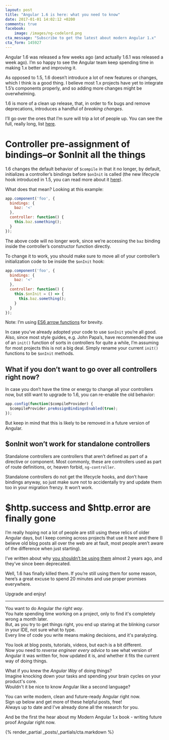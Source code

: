 ```yaml
---
layout: post
title: "Angular 1.6 is here: what you need to know"
date: 2017-01-01 14:02:12 +0200
comments: true
facebook:
    image: /images/ng-codelord.png
cta_message: "Subscribe to get the latest about modern Angular 1.x"
cta_form: 145927
---
```


Angular 1.6 was released a few weeks ago (and actually 1.6.1 was released a week ago).
I’m so happy to see the Angular team keep spending time in making 1.x better and improving it.

As opposed to 1.5, 1.6 doesn’t introduce a lot of new features or changes, which I think is a good thing.
I believe most 1.x projects have yet to integrate 1.5’s components properly, and so adding more changes might be overwhelming.

1.6 is more of a clean up release, that, in order to fix bugs and remove deprecations, introduces a handful of *breaking changes*.

I’ll go over the ones that I’m sure will trip a lot of people up.
You can see the full, really long, list [here](https://docs.angularjs.org/guide/migration#migrating-from-1-5-to-1-6).

# Controller pre-assignment of bindings–or $onInit all the things

1.6 changes the default behavior of `$compile` in that it no longer, by default, initializes a controller’s bindings before `$onInit` is called (the new lifecycle hook introduced in 1.5, you can read more about it [here](http://www.codelord.net/2015/12/17/angulars-component-what-is-it-good-for/)).

What does that mean?
Looking at this example:

```javascript
app.component('foo', {
  bindings: {
    baz: '<'
  },
  controller: function() {
    this.baz.something();
  }
});
```

The above code will no longer work, since we’re accessing the `baz` binding inside the controller’s constructor function directly.

To change it to work, you should make sure to move all of your controller’s initialization code to be inside the `$onInit` hook:

```javascript
app.component('foo', {
  bindings: {
    baz: '<'
  },
  controller: function() {
    this.$onInit = () => {
      this.baz.something();
    }
  }
});
```

Note: I’m using [ES6 arrow functions](http://www.codelord.net/2016/05/05/using-es6-arrow-functions-in-angular-1-dot-x-plus-cheatsheet/) for brevity.

In case you’ve already adopted your code to use `$onInit` you’re all good.
Also, since most style guides, e.g. John Papa’s, have recommended the use of an `init()` function of sorts in controllers for quite a while, I’m assuming for most projects this is not a big deal.
Simply rename your current `init()` functions to be `$onInit` methods.

## What if you don’t want to go over all controllers right now?

In case you don’t have the time or energy to change all your controllers now, but still want to upgrade to 1.6, you can re-enable the old behavior:

```javascript
app.config(function($compileProvider) {
  $compileProvider.preAssignBindingsEnabled(true);
});
```

But keep in mind that this is likely to be removed in a future version of Angular.  

## $onInit won’t work for standalone controllers

Standalone controllers are controllers that aren’t defined as part of a directive or component.
Most commonly, these are controllers used as part of route definitions, or, heaven forbid, `ng-controller`.

Standalone controllers do not get the lifecycle hooks, and don’t have bindings anyway, so just make sure not to accidentally try and update them too in your migration frenzy.
It won’t work.

# $http.success and $http.error are finally gone

I’m really hoping not a lot of people are still using these relics of older Angular days, but I keep coming across projects that use it here and there (I believe old blog posts all over the web are at fault, most people aren’t aware of the difference when just starting).

I’ve written about why [you shouldn’t be using them](http://www.codelord.net/2015/05/25/dont-use-$https-success/) almost 2 years ago, and they’ve since been deprecated.

Well, 1.6 has finally killed them.
If you’re still using them for some reason, here’s a great excuse to spend 20 minutes and use proper promises everywhere.

Upgrade and enjoy!

<hr>

You want to do Angular *the right way*.  
You hate spending time working on a project, only to find it's completely wrong a month later.  
But, as you try to get things right, you end up staring at the blinking cursor in your IDE, not sure what to type.  
Every line of code you write means making decisions, and it's paralyzing.  

You look at blog posts, tutorials, videos, but each is a bit different.  
Now you need to *reverse engineer every advice* to see what version of Angular it was written for, how updated it is, and whether it fits the current way of doing things.

What if you knew the *Angular Way* of doing things?  
Imagine knocking down your tasks and spending your brain cycles on your product's core.  
Wouldn't it be nice to know Angular like a second language?

You can write modern, clean and future-ready Angular right now.  
Sign up below and get more of these helpful posts, free!  
Always up to date and I've already done all the research for you.

And be the first the hear about my Modern Angular 1.x book - writing future proof Angular right now.

{% render_partial _posts/_partials/cta.markdown %}
